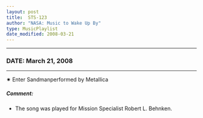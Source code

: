 ```yaml
---
layout: post
title:  STS-123
author: "NASA: Music to Wake Up By"
type: MusicPlaylist
date_modified: 2008-03-21
---
```


----
### DATE: March 21, 2008
----
✷ Enter Sandmanperformed by Metallica

##### Comment:
* The song was played for Mission Specialist Robert L. Behnken.
